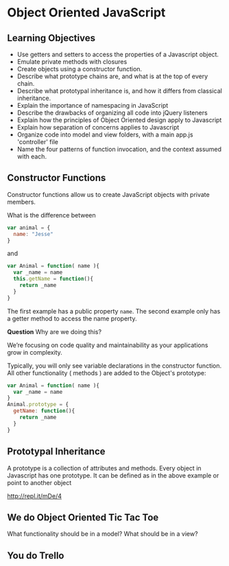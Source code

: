 # Object Oriented JavaScript

## Learning Objectives

- Use getters and setters to access the properties of a Javascript object.
- Emulate private methods with closures
- Create objects using a constructor function.
- Describe what prototype chains are, and what is at the top of every chain.
- Describe what prototypal inheritance is, and how it differs from classical inheritance.
- Explain the importance of namespacing in JavaScript
- Describe the drawbacks of organizing all code into jQuery listeners
- Explain how the principles of Object Oriented design apply to Javascript
- Explain how separation of concerns applies to Javascript
- Organize code into model and view folders, with a main app.js 'controller' file
- Name the four patterns of function invocation, and the context assumed with each.

## Constructor Functions

Constructor functions allow us to create JavaScript objects with private members.

What is the difference between

```js
var animal = {
  name: "Jesse"
}
```
and

```js
var Animal = function( name ){
  var _name = name
  this.getName = function(){
    return _name
  }
}
```

The first example has a public property `name`. The second example only has a getter method to
access the name property.

**Question** Why are we doing this?

We’re focusing on code quality and maintainability as your applications grow in complexity.

Typically, you will only see variable declarations in the constructor function. All other functionality
( methods ) are added to the Object's prototype:

```js
var Animal = function( name ){
  var _name = name
}
Animal.prototype = {
  getName: function(){
    return _name
  }
}
```

## Prototypal Inheritance

A prototype is a collection of attributes and methods. Every object in Javascript has one prototype.
It can be defined as in the above example or point to another object

<http://repl.it/mDe/4>

## We do Object Oriented Tic Tac Toe

What functionality should be in a model? What should be in a view?

## You do Trello



